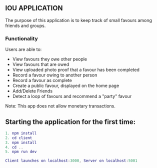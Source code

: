 ## IOU APPLICATION
The purpose of this application is to keep track of small favours among friends and groups. 

### Functionality
Users are able to:
- View favours they owe other people
- View favours that are owed
- View uploaded photo proof that a favour has been completed
- Record a favour owing to another person
- Record a favour as complete
- Create a public favour, displayed on the home page
- Add/Delete Friends
- Detect a loop of favours and recommend a "party" favour

Note: This app does not allow monetary transactions.

## Starting the application for the first time:

```lua
1. npm install
2. cd client
3. npm install
4. cd ..
5. npm run dev 

Client launches on localhost:3000, Server on localhost:5001
```
